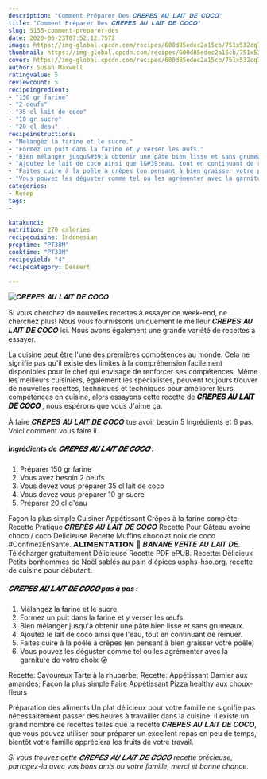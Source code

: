 ```yaml
---
description: "Comment Préparer Des 𝑪𝑹𝑬̂𝑷𝑬𝑺 𝑨𝑼 𝑳𝑨𝑰𝑻 𝑫𝑬 𝑪𝑶𝑪𝑶"
title: "Comment Préparer Des 𝑪𝑹𝑬̂𝑷𝑬𝑺 𝑨𝑼 𝑳𝑨𝑰𝑻 𝑫𝑬 𝑪𝑶𝑪𝑶"
slug: 5155-comment-preparer-des
date: 2020-06-23T07:52:12.757Z
image: https://img-global.cpcdn.com/recipes/600d85edec2a15cb/751x532cq70/𝑪𝑹𝑬̂𝑷𝑬𝑺-𝑨𝑼-𝑳𝑨𝑰𝑻-𝑫𝑬-𝑪𝑶𝑪𝑶-photo-principale-de-la-recette.jpg
thumbnail: https://img-global.cpcdn.com/recipes/600d85edec2a15cb/751x532cq70/𝑪𝑹𝑬̂𝑷𝑬𝑺-𝑨𝑼-𝑳𝑨𝑰𝑻-𝑫𝑬-𝑪𝑶𝑪𝑶-photo-principale-de-la-recette.jpg
cover: https://img-global.cpcdn.com/recipes/600d85edec2a15cb/751x532cq70/𝑪𝑹𝑬̂𝑷𝑬𝑺-𝑨𝑼-𝑳𝑨𝑰𝑻-𝑫𝑬-𝑪𝑶𝑪𝑶-photo-principale-de-la-recette.jpg
author: Susan Maxwell
ratingvalue: 5
reviewcount: 5
recipeingredient:
- "150 gr farine"
- "2 oeufs"
- "35 cl lait de coco"
- "10 gr sucre"
- "20 cl deau"
recipeinstructions:
- "Mélangez la farine et le sucre."
- "Formez un puit dans la farine et y verser les œufs."
- "Bien mélanger jusqu&#39;à obtenir une pâte bien lisse et sans grumeaux."
- "Ajoutez le lait de coco ainsi que l&#39;eau, tout en continuant de remuer."
- "Faites cuire à la poêle à crêpes (en pensant à bien graisser votre poêle)"
- "Vous pouvez les déguster comme tel ou les agrémenter avec la garniture de votre choix 😜"
categories:
- Resep
tags:
- 

katakunci:  
nutrition: 270 calories
recipecuisine: Indonesian
preptime: "PT38M"
cooktime: "PT33M"
recipeyield: "4"
recipecategory: Dessert

---
```



![𝑪𝑹𝑬̂𝑷𝑬𝑺 𝑨𝑼 𝑳𝑨𝑰𝑻 𝑫𝑬 𝑪𝑶𝑪𝑶](https://img-global.cpcdn.com/recipes/600d85edec2a15cb/751x532cq70/𝑪𝑹𝑬̂𝑷𝑬𝑺-𝑨𝑼-𝑳𝑨𝑰𝑻-𝑫𝑬-𝑪𝑶𝑪𝑶-photo-principale-de-la-recette.jpg)

Si vous cherchez de nouvelles recettes à essayer ce week-end, ne cherchez plus! Nous vous fournissons uniquement le meilleur 𝑪𝑹𝑬̂𝑷𝑬𝑺 𝑨𝑼 𝑳𝑨𝑰𝑻 𝑫𝑬 𝑪𝑶𝑪𝑶 ici. Nous avons également une grande variété de recettes à essayer.

La cuisine peut être l'une des premières compétences au monde. Cela ne signifie pas qu'il existe des limites à la compréhension facilement disponibles pour le chef qui envisage de renforcer ses compétences. Même les meilleurs cuisiniers, également les spécialistes, peuvent toujours trouver de nouvelles recettes, techniques et techniques pour améliorer leurs compétences en cuisine, alors essayons cette recette de <strong> 𝑪𝑹𝑬̂𝑷𝑬𝑺 𝑨𝑼 𝑳𝑨𝑰𝑻 𝑫𝑬 𝑪𝑶𝑪𝑶 </strong>, nous espérons que vous J'aime ça.

<!--inarticleads1-->

À faire 𝑪𝑹𝑬̂𝑷𝑬𝑺 𝑨𝑼 𝑳𝑨𝑰𝑻 𝑫𝑬 𝑪𝑶𝑪𝑶 tue avoir besoin 5 Ingrédients et 6 pas. Voici comment vous faire il.

##### Ingrédients de 𝑪𝑹𝑬̂𝑷𝑬𝑺 𝑨𝑼 𝑳𝑨𝑰𝑻 𝑫𝑬 𝑪𝑶𝑪𝑶 :

1. Préparer 150 gr farine
1. Vous avez besoin 2 oeufs
1. Vous devez vous préparer 35 cl lait de coco
1. Vous devez vous préparer 10 gr sucre
1. Préparer 20 cl d&#39;eau


Façon la plus simple Cuisiner Appétissant Crêpes à la farine complète Recette Pratique 𝑪𝑹𝑬̂𝑷𝑬𝑺 𝑨𝑼 𝑳𝑨𝑰𝑻 𝑫𝑬 𝑪𝑶𝑪𝑶 Recette Pour Gâteau avoine choco / coco Delicieuse Recette Muffins chocolat noix de coco #ConfinezEnSanté. 𝗔𝗟𝗜𝗠𝗘𝗡𝗧𝗔𝗧𝗜𝗢𝗡 🍌 𝑩𝑨𝑵𝑨𝑵𝑬 𝑽𝑬𝑹𝑻𝑬 𝑨𝑼 𝑳𝑨𝑰𝑻 𝑫𝑬. Télécharger gratuitement Délicieuse Recette PDF ePUB. Recette: Délicieux Petits bonhommes de Noël sablés au pain d&#39;épices usphs-hso.org. recette de cuisine pour débutant. 

<!--inarticleads2-->

##### 𝑪𝑹𝑬̂𝑷𝑬𝑺 𝑨𝑼 𝑳𝑨𝑰𝑻 𝑫𝑬 𝑪𝑶𝑪𝑶 pas à pas :

1. Mélangez la farine et le sucre.
1. Formez un puit dans la farine et y verser les œufs.
1. Bien mélanger jusqu&#39;à obtenir une pâte bien lisse et sans grumeaux.
1. Ajoutez le lait de coco ainsi que l&#39;eau, tout en continuant de remuer.
1. Faites cuire à la poêle à crêpes (en pensant à bien graisser votre poêle)
1. Vous pouvez les déguster comme tel ou les agrémenter avec la garniture de votre choix 😜


Recette: Savoureux Tarte à la rhubarbe; Recette: Appétissant Damier aux amandes; Façon la plus simple Faire Appétissant Pizza healthy aux choux-fleurs 

<!--inarticleads1-->

<p>
Préparation des aliments Un plat délicieux pour votre famille ne signifie pas nécessairement passer des heures à travailler dans la cuisine. Il existe un grand nombre de recettes telles que la recette 𝑪𝑹𝑬̂𝑷𝑬𝑺 𝑨𝑼 𝑳𝑨𝑰𝑻 𝑫𝑬 𝑪𝑶𝑪𝑶, que vous pouvez utiliser pour préparer un excellent repas en peu de temps, bientôt votre famille appréciera les fruits de votre travail.
</p>

<p>
<i>Si vous trouvez cette 𝑪𝑹𝑬̂𝑷𝑬𝑺 𝑨𝑼 𝑳𝑨𝑰𝑻 𝑫𝑬 𝑪𝑶𝑪𝑶 recette précieuse, partagez-la avec vos bons amis ou votre famille, merci et bonne chance.</i>
</p>
